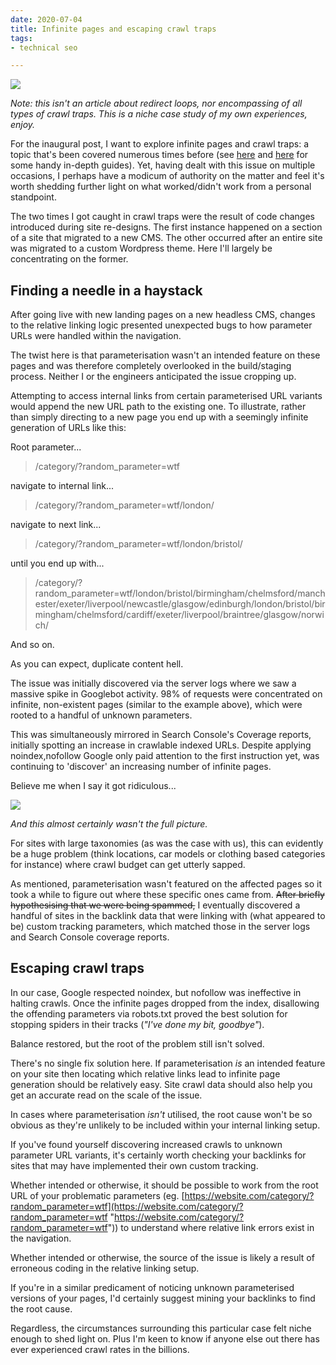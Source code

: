 ```yaml
---
date: 2020-07-04
title: Infinite pages and escaping crawl traps
tags:
- technical seo

---
```

![](/images/992382641_115bd44a2d_c.jpg)

_Note: this isn't an article about redirect loops, nor encompassing of all types of crawl traps. This is a niche case study of my own experiences, enjoy._

For the inaugural post, I want to explore infinite pages and crawl traps: a topic that's been covered numerous times before (see [here](https://www.contentkingapp.com/academy/crawler-traps/) and [here](https://www.advancedwebranking.com/blog/avoid-the-seo-spider-trap-how-to-get-out-of-a-sticky-situation/) for some handy in-depth guides). Yet, having dealt with this issue on multiple occasions, I perhaps have a modicum of authority on the matter and feel it's worth shedding further light on what worked/didn't work from a personal standpoint.

The two times I got caught in crawl traps were the result of code changes introduced during site re-designs. The first instance happened on a section of a site that migrated to a new CMS. The other occurred after an entire site was migrated to a custom Wordpress theme. Here I'll largely be concentrating on the former.

## Finding a needle in a haystack

After going live with new landing pages on a new headless CMS, changes to the relative linking logic presented unexpected bugs to how parameter URLs were handled within the navigation.

The twist here is that parameterisation wasn't an intended feature on these pages and was therefore completely overlooked in the build/staging process. Neither I or the engineers anticipated the issue cropping up.

Attempting to access internal links from certain parameterised URL variants would append the new URL path to the existing one. To illustrate, rather than simply directing to a new page you end up with a seemingly infinite generation of URLs like this:

Root parameter...

> /category/?random_parameter=wtf

navigate to internal link...

> /category/?random_parameter=wtf/london/

navigate to next link...

> /category/?random_parameter=wtf/london/bristol/

until you end up with...

> /category/?random_parameter=wtf/london/bristol/birmingham/chelmsford/manchester/exeter/liverpool/newcastle/glasgow/edinburgh/london/bristol/birmingham/chelmsford/cardiff/exeter/liverpool/braintree/glasgow/norwich/

And so on.

As you can expect, duplicate content hell.

The issue was initially discovered via the server logs where we saw a massive spike in Googlebot activity. 98% of requests were concentrated on infinite, non-existent pages (similar to the example above), which were rooted to a handful of unknown parameters.

This was simultaneously mirrored in Search Console's Coverage reports, initially spotting an increase in crawlable indexed URLs. Despite applying noindex,nofollow Google only paid attention to the first instruction yet, was continuing to 'discover' an increasing number of infinite pages.

Believe me when I say it got ridiculous...

![](/images/infinite-pages.png)

_And this almost certainly wasn't the full picture._

For sites with large taxonomies (as was the case with us), this can evidently be a huge problem (think locations, car models or clothing based categories for instance) where crawl budget can get utterly sapped.

As mentioned, parameterisation wasn't featured on the affected pages so it took a while to figure out where these specific ones came from. ~~After briefly hypothesising that we were being spammed,~~ I eventually discovered a handful of sites in the backlink data that were linking with (what appeared to be) custom tracking parameters, which matched those in the server logs and Search Console coverage reports.

## Escaping crawl traps

In our case, Google respected noindex, but nofollow was ineffective in halting crawls. Once the infinite pages dropped from the index, disallowing the offending parameters via robots.txt proved the best solution for stopping spiders in their tracks (_"I've done my bit, goodbye"_).

Balance restored, but the root of the problem still isn't solved.

There's no single fix solution here. If parameterisation _is_ an intended feature on your site then locating which relative links lead to infinite page generation should be relatively easy. Site crawl data should also help you get an accurate read on the scale of the issue.

In cases where parameterisation _isn't_ utilised, the root cause won't be so obvious as they're unlikely to be included within your internal linking setup. 

If you've found yourself discovering increased crawls to unknown parameter URL variants, it's certainly worth checking your backlinks for sites that may have implemented their own custom tracking.

Whether intended or otherwise, it should be possible to work from the root URL of your problematic parameters (eg. [https://website.com/category/?random_parameter=wtf](https://website.com/category/?random_parameter=wtf "https://website.com/category/?random_parameter=wtf")) to understand where relative link errors exist in the navigation.

Whether intended or otherwise, the source of the issue is likely a result of erroneous coding in the relative linking setup.

If you're in a similar predicament of noticing unknown parameterised versions of your pages, I'd certainly suggest mining your backlinks to find the root cause.

Regardless, the circumstances surrounding this particular case felt niche enough to shed light on. Plus I'm keen to know if anyone else out there has ever experienced crawl rates in the billions.